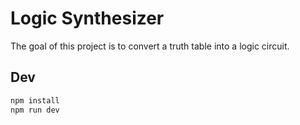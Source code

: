 # Logic Synthesizer

The goal of this project is to convert a truth table into a logic circuit.

## Dev

```ps1
npm install
npm run dev
```
